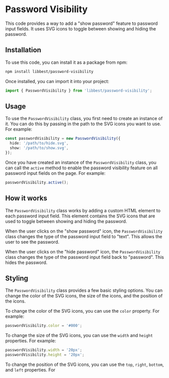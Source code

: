 # Password Visibility

This code provides a way to add a "show password" feature to password input fields. It uses SVG icons to toggle between showing and hiding the password.

## Installation

To use this code, you can install it as a package from npm:

```bash
npm install libbest/password-visibility
```

Once installed, you can import it into your project:

```typescript
import { PasswordVisibility } from 'libbest/password-visibility';
```

## Usage

To use the `PasswordVisibility` class, you first need to create an instance of it. You can do this by passing in the path to the SVG icons you want to use. For example:

```typescript
const passwordVisibility = new PasswordVisibility({
  hide: '/path/to/hide.svg',
  show: '/path/to/show.svg',
});
```

Once you have created an instance of the `PasswordVisibility` class, you can call the `active` method to enable the password visibility feature on all password input fields on the page. For example:

```typescript
passwordVisibility.active();
```

## How it works

The `PasswordVisibility` class works by adding a custom HTML element to each password input field. This element contains the SVG icons that are used to toggle between showing and hiding the password.

When the user clicks on the "show password" icon, the `PasswordVisibility` class changes the type of the password input field to "text". This allows the user to see the password.

When the user clicks on the "hide password" icon, the `PasswordVisibility` class changes the type of the password input field back to "password". This hides the password.

## Styling

The `PasswordVisibility` class provides a few basic styling options. You can change the color of the SVG icons, the size of the icons, and the position of the icons.

To change the color of the SVG icons, you can use the `color` property. For example:

```typescript
passwordVisibility.color = '#000';
```

To change the size of the SVG icons, you can use the `width` and `height` properties. For example:

```typescript
passwordVisibility.width = '20px';
passwordVisibility.height = '20px';
```

To change the position of the SVG icons, you can use the `top`, `right`, `bottom`, and `left` properties. For

